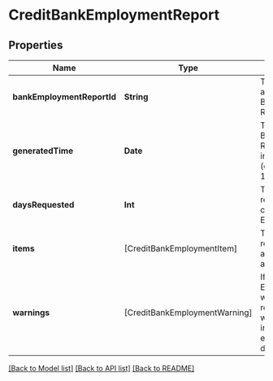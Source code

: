 # CreditBankEmploymentReport

## Properties
Name | Type | Description | Notes
------------ | ------------- | ------------- | -------------
**bankEmploymentReportId** | **String** | The unique identifier associated with the Bank Employment Report. | 
**generatedTime** | **Date** | The time when the Bank Employment Report was generated, in [ISO 8601](https://wikipedia.org/wiki/ISO_8601) format (e.g. \&quot;2018-04-12T03:32:11Z\&quot;). | 
**daysRequested** | **Int** | The number of days requested by the customer for the Bank Employment Report. | 
**items** | [CreditBankEmploymentItem] | The list of Items in the report along with the associated metadata about the Item. | 
**warnings** | [CreditBankEmploymentWarning] | If data from the Bank Employment report was unable to be retrieved, the warnings will contain information about the error that caused the data to be incomplete. | 

[[Back to Model list]](../README.md#documentation-for-models) [[Back to API list]](../README.md#documentation-for-api-endpoints) [[Back to README]](../README.md)


